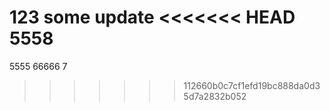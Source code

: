 123
some update
<<<<<<< HEAD
5558
=======
5555
66666
7
>>>>>>> 112660b0c7cf1efd19bc888da0d35d7a2832b052
